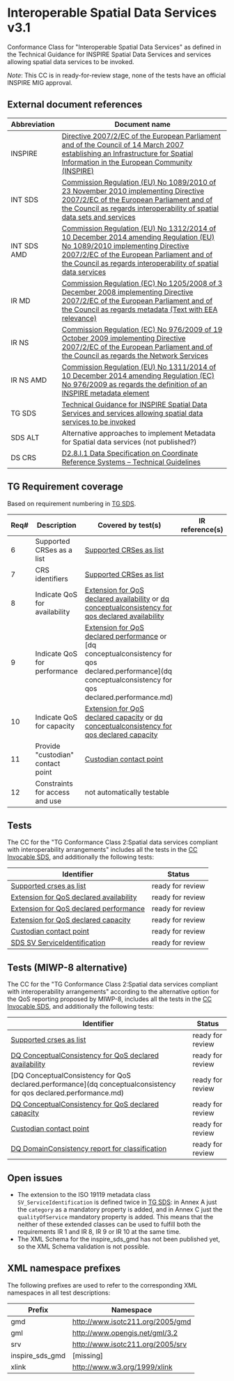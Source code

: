 Interoperable Spatial Data Services v3.1
========================================

Conformance Class for "Interoperable Spatial Data Services"
as defined in the Technical Guidance for INSPIRE Spatial Data Services and services allowing spatial data services to be invoked.

*Note*: This CC is in ready-for-review stage, none of the tests have an official INSPIRE MIG approval.

## External document references

| Abbreviation | Document name                       |
| ------------ | ----------------------------------- |
| INSPIRE <a name="ref_INSPIRE"></a> | [Directive 2007/2/EC of the European Parliament and of the Council of 14 March 2007 establishing an Infrastructure for Spatial Information in the European Community (INSPIRE)](http://eur-lex.europa.eu/legal-content/EN/TXT/PDF/?uri=CELEX:32007L0002&from=EN)
| INT SDS <a name="ref_INT_SDS"></a> | [Commission Regulation (EU) No 1089/2010 of 23 November 2010 implementing Directive 2007/2/EC of the European Parliament and of the Council as regards interoperability of spatial data sets and services](http://eur-lex.europa.eu/legal-content/EN/TXT/PDF/?uri=OJ:L:2010:323:FULL&from=EN)
| INT SDS AMD <a name="ref_INT_SDS_AMD"></a> | [Commission Regulation (EU) No 1312/2014 of 10 December 2014 amending Regulation (EU) No 1089/2010 implementing Directive 2007/2/EC of the European Parliament and of the Council as regards interoperability of spatial data services](http://eur-lex.europa.eu/legal-content/EN/TXT/PDF/?uri=CELEX:32014R1312&from=EN)
| IR MD <a name="ref_IR_MD"></a> | [Commission Regulation (EC) No 1205/2008 of 3 December 2008 implementing Directive 2007/2/EC of the European Parliament and of the Council as regards metadata (Text with EEA relevance)](http://eur-lex.europa.eu/legal-content/EN/TXT/PDF/?uri=CELEX:32008R1205&from=EN)
| IR NS <a name="ref_IR_NS"></a>   | [Commission Regulation (EC) No 976/2009 of 19 October 2009 implementing Directive 2007/2/EC of the European Parliament and of the Council as regards the Network Services](http://eur-lex.europa.eu/legal-content/EN/TXT/PDF/?uri=CELEX:32009R0976&from=EN)
| IR NS AMD <a name="ref_IR_NS_AMD"></a> | [Commission Regulation (EU) No 1311/2014 of 10 December 2014 amending Regulation (EC) No 976/2009 as regards the definition of an INSPIRE metadata element](http://eur-lex.europa.eu/legal-content/EN/TXT/PDF/?uri=CELEX:32014R1311&from=EN)
| TG SDS <a name="ref_TG_SDS"></a> | [Technical Guidance for INSPIRE Spatial Data Services and services allowing spatial data services to be invoked](http://inspire.jrc.ec.europa.eu/documents/Spatial_Data_Services/TG_for_INSPIRE_SDS_3_1.pdf)
| SDS ALT <a name="ref_SDS_alt"></a> | Alternative approaches to implement Metadata for Spatial data services (not published?)
| DS CRS <a name="ref_DS_CRS"></a> | [D2.8.I.1 Data Specification on Coordinate Reference Systems – Technical Guidelines](http://inspire.ec.europa.eu/documents/Data_Specifications/INSPIRE_DataSpecification_RS_v3.2.pdf)

## TG Requirement coverage

Based on requirement numbering in [TG SDS](#ref_TG_SDS).

| Req#   | Description                          | Covered by test(s)                 | IR reference(s)                  |
| ------ | ------------------------------------ | ---------------------------------- | -------------------------------- |
| 6      | Supported CRSes as a list | [Supported CRSes as list](supported-crses-as-list.md)| |
| 7      | CRS identifiers | [Supported CRSes as list](supported-crses-as-list.md) | |
| 8      | Indicate QoS for availability | [Extension for QoS declared availability](extension-for-qos-declared-availability.md) or [dq conceptualconsistency for qos declared availability](dq-conceptualconsistency-for-qos-declared-availability.md) | |
| 9      | Indicate QoS for performance | [Extension for QoS declared performance](extension-for-qos-declared-performance.md) or [dq conceptualconsistency for qos declared.performance](dq conceptualconsistency for qos declared.performance.md) | |
| 10     | Indicate QoS for capacity |[Extension for QoS declared capacity](extension-for-qos-declared-capacity.md) or [dq conceptualconsistency for qos declared capacity](dq-conceptualconsistency-for-qos-declared-capacity.md) | |
| 11     | Provide "custodian" contact point | [Custodian contact point](custodian-contact-point.md) | |
| 12     | Constraints for access and use | not automatically testable |  |

## Tests

The CC for the "TG Conformance Class 2:Spatial data services compliant with interoperability arrangements"
includes all the tests in the [CC Invocable SDS](http://inspire.ec.europa.eu/id/ats/spatial-data-services/3.1/Invocable-Spatial-Data-Services), and additionally
the following tests:

| Identifier                                                        | Status   |
| ----------------------------------------------------------------- | -------- |
| [Supported crses as list](supported-crses-as-list.md) | ready for review |
| [Extension for QoS declared availability](extension-for-qos-declared-availability.md) | ready for review |
| [Extension for QoS declared performance](extension-for-qos-declared-performance.md) | ready for review |
| [Extension for QoS declared capacity](extension-for-qos-declared-capacity.md) | ready for review |
| [Custodian contact point](custodian-contact-point.md) | ready for review |
| [SDS SV ServiceIdentification](sds-sv-serviceidentification.md) | ready for review |

## Tests (MIWP-8 alternative)

The CC for the "TG Conformance Class 2:Spatial data services compliant with interoperability arrangements"
according to the alternative option for the QoS reporting proposed by MIWP-8, includes all the tests
in the [CC Invocable SDS](http://inspire.ec.europa.eu/id/ats/spatial-data-services/3.1/Invocable-Spatial-Data-Services), and additionally
the following tests:

| Identifier                                                        | Status   |
| ----------------------------------------------------------------- | -------- |
| [Supported crses as list](supported-crses-as-list.md) | ready for review |
| [DQ ConceptualConsistency for QoS declared availability](dq-conceptualconsistency-for-qos-declared-availability.md) | ready for review |
| [DQ ConceptualConsistency for QoS declared.performance](dq conceptualconsistency for qos declared.performance.md) |ready for review |
| [DQ ConceptualConsistency for QoS declared capacity](dq-conceptualconsistency-for-qos-declared-capacity.md) | ready for review |
| [Custodian contact point](custodian-contact-point.md) | ready for review |
| [DQ DomainConsistency report for classification](dq-domainconsistency-report-for-classification.md) | ready for review |

## Open issues
* The extension to the ISO 19119 metadata class ```SV_ServiceIdentification``` is defined twice in [TG SDS](#ref_TG_SDS): in Annex A just the ```category``` as a mandatory property is added, and in Annex C just the ```qualityOfService``` mandatory property is added. This means that the neither of these extended classes can be used to fulfill both the requirements IR 1 and IR 8, IR 9 or IR 10 at the same time.
* The XML Schema for the inspire_sds_gmd has not been published yet, so the XML Schema validation is not possible.

## XML namespace prefixes <a name="namespaces"></a>

The following prefixes are used to refer to the corresponding XML namespaces in all test descriptions:

Prefix         | Namespace
-------------- | -------------------------------------------------
gmd | http://www.isotc211.org/2005/gmd
gml | http://www.opengis.net/gml/3.2
srv | http://www.isotc211.org/2005/srv
inspire\_sds\_gmd | [missing]
xlink          | http://www.w3.org/1999/xlink
